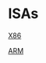 # ISAs

[X86](https://xkfan.github.io/links/ISAs/x86/x86)

[ARM](https://xkfan.github.io/links/ISAs/arm/arm)
